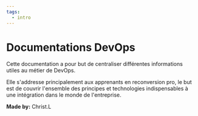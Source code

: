 ```yaml
---
tags:
  - intro
---
```


# Documentations DevOps

Cette documentation a pour but de centraliser différentes informations utiles au métier de DevOps.

Elle s'addresse principalement aux apprenants en reconversion pro, le but est de couvrir l'ensemble des principes et technologies indispensables à une intégration dans le monde de l'entreprise.

**Made by:** 
Christ.L